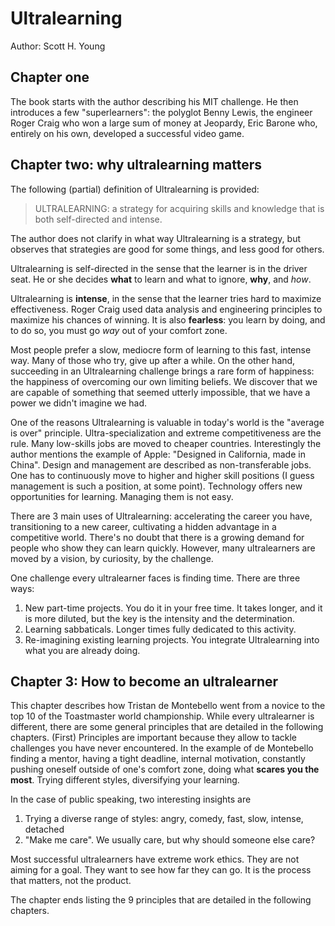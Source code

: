 # Ultralearning

Author: Scott H. Young

## Chapter one

The book starts with the author describing his MIT challenge. He then introduces a few "superlearners": the polyglot Benny Lewis, the engineer Roger Craig who won a large sum of money at Jeopardy, Eric Barone who, entirely on his own, developed a successful video game.

## Chapter two: why ultralearning matters

The following (partial) definition of Ultralearning is provided:

> ULTRALEARNING: a strategy for acquiring skills and knowledge that is both self-directed and intense.

The author does not clarify in what way Ultralearning is a strategy, but observes that strategies are good for some things, and less good for others.

Ultralearning is self-directed in the sense that the learner is in the driver seat. He or she decides **what** to learn and what to ignore, **why**, and *how*.

Ultralearning is **intense**, in the sense that the learner tries hard to maximize effectiveness. Roger Craig used data analysis and engineering principles to maximize his chances of winning. It is also **fearless**: you learn by doing, and to do so, you must go *way* out of your comfort zone.

Most people prefer a slow, mediocre form of learning to this fast, intense way. Many of those who try, give up after a while. On the other hand, succeeding in an Ultralearning challenge brings a rare form of happiness: the happiness of overcoming our own limiting beliefs. We discover that we are capable of something that seemed utterly impossible, that we have a power we didn't imagine we had.

One of the reasons Ultralearning is valuable in today's world is the "average is over" principle. Ultra-specialization and extreme competitiveness are the rule. Many low-skills jobs are moved to cheaper countries. Interestingly the author mentions the example of Apple: "Designed in California, made in China". Design and management are described as non-transferable jobs. One has to continuously move to higher and higher skill positions (I guess management is such a position, at some point). Technology offers new opportunities for learning. Managing them is not easy.

There are 3 main uses of Ultralearning: accelerating the career you have, transitioning to a new career, cultivating a hidden advantage in a competitive world. There's no doubt that there is a growing demand for people who show they can learn quickly. However, many ultralearners are moved by a vision, by curiosity, by the challenge.

One challenge every ultralearner faces is finding time. There are three ways:

1. New part-time projects. You do it in your free time. It takes longer, and it is more diluted, but the key is the intensity and the determination.
2. Learning sabbaticals. Longer times fully dedicated to this activity.
3. Re-imagining existing learning projects. You integrate Ultralearning into what you are already doing.

## Chapter 3: How to become an ultralearner

This chapter describes how Tristan de Montebello went from a novice to the top 10 of the Toastmaster world championship. While every ultralearner is different, there are some general principles that are detailed in the following chapters. (First) Principles are important because they allow to tackle challenges you have never encountered. In the example of de Montebello finding a mentor, having a tight deadline, internal motivation, constantly pushing oneself outside of one's comfort zone, doing what **scares you the most**. Trying different styles, diversifying your learning.

In the case of public speaking, two interesting insights are

1. Trying a diverse range of styles: angry, comedy, fast, slow, intense, detached
2. "Make me care". We usually care, but why should someone else care?

Most successful ultralearners have extreme work ethics. They are not aiming for a goal. They want to see how far they can go. It is the process that matters, not the product.

The chapter ends listing the 9 principles that are detailed in the following chapters.
